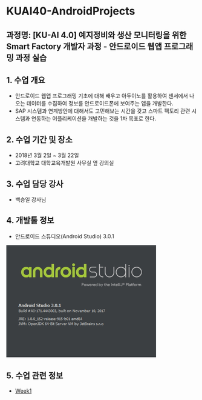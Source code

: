 # KUAI40-AndroidProjects
## 과정명: [KU-AI 4.0] 예지정비와 생산 모니터링을 위한 Smart Factory 개발자 과정 - 안드로이드 웹앱 프로그래밍 과정 실습



## 1. 수업 개요
* 안드로이드 웹앱 프로그래밍 기초에 대해 배우고 아두이노를 활용하여 센서에서 나오는 데이터를 수집하여 정보를 안드로이드폰에 보여주는 앱을 개발한다.
* SAP 시스템과 연계방안에 대해서도 고민해보는 시간을 갖고 스마트 팩토리 관련 시스템과 연동하는 어플리케이션을 개발하는 것을 1차 목표로 한다.

## 2. 수업 기간 및 장소
* 2018년 3월 2일 ~ 3월 22일
* 고려대학교 대학교육개발원 사무실 옆 강의실

## 3. 수업 담당 강사
* 백승일 강사님

## 4. 개발툴 정보
* 안드로이드 스튜디오(Android Studio) 3.0.1


![안드로이드 스튜디오 3.0.1](/images/android_studio_version.jpg)


## 5. 수업 관련 정보
* [Week1](/week1/week1.md)
